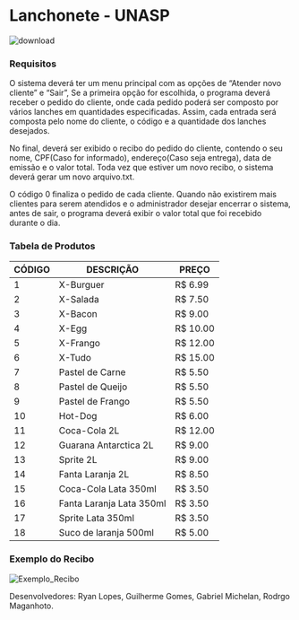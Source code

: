 # Lanchonete - UNASP
![download](https://user-images.githubusercontent.com/61668167/141977496-5ee071b3-267e-41ce-acb8-5d1d288a2308.png)

### Requisitos
O sistema deverá ter um menu principal com as opções de “Atender novo cliente” e “Sair”, Se a primeira opção for escolhida, o programa deverá receber o pedido do cliente, onde cada pedido poderá ser composto por vários lanches em quantidades especificadas. Assim, cada entrada será composta pelo nome do cliente, o código e a quantidade dos lanches desejados. 

No final, deverá ser exibido o recibo do pedido do cliente, contendo o seu nome, CPF(Caso for informado), endereço(Caso seja entrega), data de emissão e o valor total. Toda vez que estiver um novo recibo, o sistema deverá gerar um novo arquivo.txt.

O código 0 finaliza o pedido de cada cliente. Quando não existirem mais clientes para serem atendidos e o administrador desejar encerrar o sistema, antes de sair, o programa deverá exibir o valor total que foi recebido durante o dia.

### Tabela de Produtos

| CÓDIGO    |       DESCRIÇÃO                   |  PREÇO  |
| ----------| --------------------------------- | ------- |
|     1     |     X-Burguer                     | R$ 6.99 |
|     2     |     X-Salada                      | R$ 7.50 |
|     3     |     X-Bacon                       | R$ 9.00 |
|     4     |     X-Egg                         | R$ 10.00 |
|     5     |     X-Frango                      | R$ 12.00 |
|     6     |     X-Tudo                        | R$ 15.00 |
|     7     |     Pastel de Carne               | R$ 5.50 |
|     8     |     Pastel de Queijo              | R$ 5.50 |
|     9     |     Pastel de Frango              | R$ 5.50 |
|     10    |     Hot-Dog                       | R$ 6.00 |
|     11    |     Coca-Cola 2L                  | R$ 12.00 |
|     12    |     Guarana Antarctica 2L         | R$ 9.00 |
|     13    |     Sprite 2L                     | R$ 9.00 |
|     14    |     Fanta Laranja 2L              | R$ 8.50 |
|     15    |     Coca-Cola Lata 350ml          | R$ 3.50 |
|     16    |     Fanta Laranja Lata 350ml      | R$ 3.50 |
|     17    |     Sprite Lata 350ml             | R$ 3.50 |
|     18    |     Suco de laranja 500ml         | R$ 5.00 |

### Exemplo do Recibo

![Exemplo_Recibo](https://user-images.githubusercontent.com/61668167/141981753-7beea229-214c-41ea-90e5-411d00560623.png)

Desenvolvedores: Ryan Lopes, Guilherme Gomes, Gabriel Michelan, Rodrgo Maganhoto.


